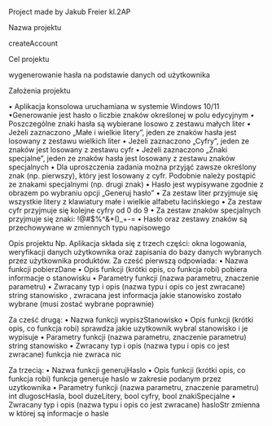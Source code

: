 Project made by Jakub Freier kl.2AP

Nazwa projektu

createAccount

Cel projektu

wygenerowanie hasła na podstawie danych od użytkownika

Założenia projektu

• Aplikacja konsolowa uruchamiana w systemie Windows 10/11
•Generowanie jest hasło o liczbie znaków określonej w polu edycyjnym
• Poszczególne znaki hasła są wybierane losowo z zestawu małych liter
• Jeżeli zaznaczono „Małe i wielkie litery”, jeden ze znaków hasła jest losowany z zestawu wielkich
liter
• Jeżeli zaznaczono „Cyfry”, jeden ze znaków jest losowany z zestawu cyfr
• Jeżeli zaznaczono „Znaki specjalne”, jeden ze znaków hasła jest losowany z zestawu znaków
specjalnych
• Dla uproszczenia zadania można przyjąć zawsze określony znak (np. pierwszy), który jest
losowany z cyfr. Podobnie należy postąpić ze znakami specjalnymi (np. drugi znak)
• Hasło jest wypisywane zgodnie z obrazem po wybraniu opcji „Generuj hasło”
• Za zestaw liter przyjmuje się wszystkie litery z klawiatury małe i wielkie alfabetu łacińskiego
• Za zestaw cyfr przyjmuje się kolejne cyfry od 0 do 9
• Za zestaw znaków specjalnych przyjmuje się znaki: !@#$%^&*()_+-=
• Hasło oraz zestawy znaków są przechowywane w zmiennych typu napisowego

Opis projektu 
Np. Aplikacja składa się z trzech części: okna logowania, weryfikacji danych
użytkownika oraz zapisania do bazy danych wybranych przez użytkownika produktów. Za cześć
pierwszą odpowiada:
• Nazwa funkcji pobierzDane
• Opis funkcji (krótki opis, co funkcja robi) pobiera informacje o stanowisku
• Parametry funkcji (nazwa parametru, znaczenie parametru)
• Zwracany typ i opis (nazwa typu i opis co jest zwracane) string stanowisko , zwracana jest
informacja jakie stanowisko zostało wybrane (musi zostać wybrane poprawnie)

Za cześć drugą:
• Nazwa funkcji wypiszStanowisko
• Opis funkcji (krótki opis, co funkcja robi) sprawdza jakie uzytkownik wybral stanowisko i je
wypisuje
• Parametry funkcji (nazwa parametru, znaczenie parametru) string stanowisko
• Zwracany typ i opis (nazwa typu i opis co jest zwracane) funkcja nie zwraca nic

Za trzecią:
• Nazwa funkcji generujHaslo
• Opis funkcji (krótki opis, co funkcja robi) funkcja generuje haslo w zakresie podanym przez
uzytkownika
• Parametry funkcji (nazwa parametru, znaczenie parametru) int dlugoscHasla, bool duzeLitery,
bool cyfry, bool znakiSpecjalne
• Zwracany typ i opis (nazwa typu i opis co jest zwracane) hasloStr zmienna w której są informacje
o hasle
